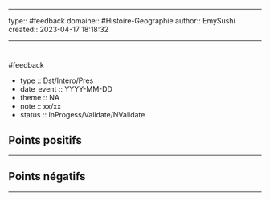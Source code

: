 



---

type:: #feedback
domaine:: #Histoire-Geographie
author:: EmySushi
created:: 2023-04-17 18:18:32

---
#
#feedback
- type :: Dst/Intero/Pres
- date_event :: YYYY-MM-DD
- theme :: NA
- note :: xx/xx
- status :: InProgess/Validate/NValidate


## Points positifs
---



## Points négatifs
---





